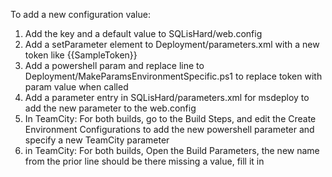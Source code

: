 

To add a new configuration value:

1) Add the key and a default value to SQLisHard/web.config
2) Add a setParameter element to Deployment/parameters.xml with a new token like {{SampleToken}}
3) Add a powershell param and replace line to Deployment/MakeParamsEnvironmentSpecific.ps1 to replace token with param value when called
4) Add a parameter entry in SQLisHard/parameters.xml for msdeploy to add the new parameter to the web.config
5) In TeamCity: For both builds, go to the Build Steps, and edit the Create Environment Configurations to add the new powershell parameter and specify a new TeamCity parameter
6) in TeamCity: For both builds, Open the Build Parameters, the new name from the prior line should be there missing a value, fill it in
